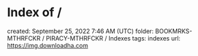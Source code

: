 # Index of /

created: September 25, 2022 7:46 AM (UTC)
folder: BOOKMRKS-MTHRFCKR / PIRACY-MTHRFCKR / Indexes
tags: indexes
url: https://img.downloadha.com